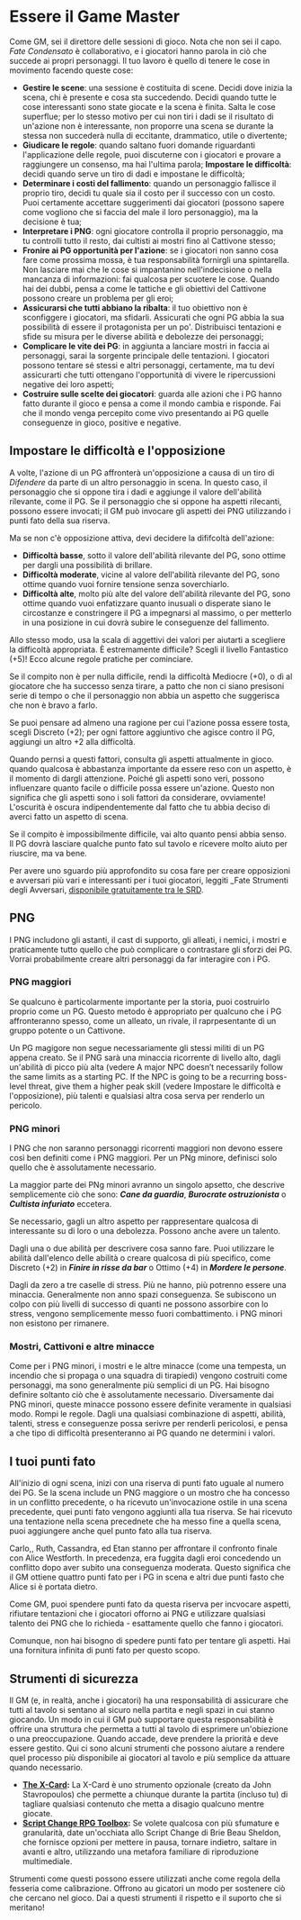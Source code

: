 # Essere il Game Master

Come GM, sei il direttore delle sessioni di gioco. Nota che non sei il capo. _Fate Condensato_ è collaborativo, e i giocatori hanno parola in ciò che succede ai propri personaggi. Il tuo lavoro è quello di tenere le cose in movimento facendo queste cose:

* **Gestire le scene**: una sessione è costituita di scene. Decidi dove inizia la scena, chi è presente e cosa sta succedendo. Decidi quando tutte le cose interessanti sono state giocate e la scena è finita. Salta le cose superflue; per lo stesso motivo per cui non tiri i dadi se il risultato di un'azione non è interessante, non proporre una scena se durante la stessa non succederà nulla di eccitante, drammatico, utile o divertente;
* **Giudicare le regole**: quando saltano fuori domande riguardanti l'applicazione delle regole, puoi discuterne con i giocatori e provare a raggiungere un consenso, ma hai l'ultima parola;
**Impostare le difficoltà**: decidi quando serve un tiro di dadi e impostane le difficoltà;
* **Determinare i costi del fallimento**: quando un personaggio fallisce il proprio tiro, decidi tu quale sia il costo per il successo con un costo. Puoi certamente accettare suggerimenti dai giocatori (possono sapere come vogliono che si faccia del male il loro personaggio), ma la decisione è tua;
* **Interpretare i PNG**: ogni giocatore controlla il proprio personaggio, ma tu controlli tutto il resto, dai cultisti ai mostri fino al Cattivone stesso;
* **Fronire ai PG opportunità per l'azione**: se i giocatori non sanno cosa fare come prossima mossa, è tua responsabilità fornirgli una spintarella. Non lasciare mai che le cose si impantanino nell'indecisione o nella mancanza di informazioni: fai qualcosa per scuotere le cose. Quando hai dei dubbi, pensa a come le tattiche e gli obiettivi del Cattivone possono creare un problema per gli eroi;
* **Assicurarsi che tutti abbiano la ribalta**: il tuo obiettivo non è sconfiggere i giocatori, ma sfidarli. Assicurati che ogni PG abbia la sua possibilità di essere il protagonista per un po'. Distribuisci tentazioni e sfide su misura per le diverse abilità e debolezze dei personaggi;
* **Complicare le vite dei PG**: in aggiunta a lanciare mostri in faccia ai personaggi, sarai la sorgente principale delle tentazioni. I giocatori possono tentare sé stessi e altri personaggi, certamente, ma tu devi assicurarti che tutti ottengano l'opportunità di vivere le ripercussioni negative dei loro aspetti;
* **Costruire sulle scelte dei giocatori**: guarda alle azioni che i PG hanno fatto durante il gioco e pensa a come il mondo cambia e risponde. Fai che il mondo venga percepito come vivo presentando ai PG quelle conseguenze in gioco, positive e negative.

## Impostare le difficoltà e l'opposizione

A volte, l'azione di un PG affronterà un'opposizione a causa di un tiro di _Difendere_ da parte di un altro personaggio in scena. In questo caso, il personaggio che si oppone tira i dadi e aggiunge il valore dell'abilità rilevante, come il PG. Se il personaggio che si oppone ha aspetti rilecanti, possono essere invocati; il GM può invocare gli aspetti dei PNG utilizzando i punti fato della sua riserva.

Ma se non c'è opposizione attiva, devi decidere la dififcoltà dell'azione:

* **Difficoltà basse**, sotto il valore dell'abilità rilevante del PG, sono ottime per dargli una possibilità di brillare.
* **Difficoltà moderate**, vicine al valore dell'abilità rilevante del PG, sono ottime quando vuoi fornire tensione senza soverchiarlo.
* **Difficoltà alte**, molto più alte del valore dell'abilità rilevante del PG, sono ottime quando vuoi enfatizzare quanto inusuali o disperate siano le circostanze e constringere il PG a impegnarsi al massimo, o per metterlo in una posizione in cui dovrà subire le conseguenze del fallimento.

Allo stesso modo, usa la scala di aggettivi dei valori per aiutarti a scegliere la difficoltà appropriata. È estremamente difficile? Scegli il livello Fantastico (+5)! Ecco alcune regole pratiche per cominciare.

Se il compito non è per nulla difficile, rendi la difficoltà Mediocre (+0), o dì al giocatore che ha successo senza tirare, a patto che non ci siano presisoni serie di tempo o che il personaggio non abbia un aspetto che suggerisca che non è bravo a farlo.

Se puoi pensare ad almeno una ragione per cui l'azione possa essere tosta, scegli Discreto (+2); per ogni fattore aggiuntivo che agisce contro il PG, aggiungi un altro +2 alla difficoltà.

Quando pernsi a questi fattori, consulta gli aspetti attualmente in gioco. quando qualcosa è abbastanza importante da essere reso con un aspetto, è il momento di dargli attenzione. Poiché gli aspetti sono veri, possono influenzare quanto facile o difficile possa essere un'azione. Questo non significa che gli aspetti sono i soli fattori da considerare, ovviamente! L'oscurità è oscura indipendentemente dal fatto che tu abbia deciso di averci fatto un aspetto di scena.

Se il compito è impossibilmente difficile, vai alto quanto pensi abbia senso. Il PG dovrà lasciare qualche punto fato sul tavolo e ricevere molto aiuto per riuscire, ma va bene.

Per avere uno sguardo più approfondito su cosa fare per creare opposizioni e avversari più vari e interessanti per i tuoi giocatori, leggiti _Fate Strumenti degli Avversari, [disponibile gratuitamente tra le SRD](https://www.fateitalia.it/tipi-di-avversari/).

## PNG

I PNG includono gli astanti, il cast di supporto, gli alleati, i nemici, i mostri e praticamente tutto quello che può complicare o contrastare gli sforzi dei PG. Vorrai probabilmente creare altri personaggi da far interagire con i PG.

### PNG maggiori

Se qualcuno è particolarmente importante per la storia, puoi costruirlo proprio come un PG. Questo metodo è appropriato per qualcuno che i PG affronteranno spesso, come un alleato, un rivale, il raprpesentante di un gruppo potente o un Cattivone.

Un PG magigore non segue necessariamente gli stessi militi di un PG appena creato. Se il PNG sarà una minaccia ricorrente di livello alto, dagli un'abilità di picco più alta (vedere A major NPC doesn’t necessarily follow the same limits as a starting PC. If the NPC is going to be a recurring boss-level threat, give them a higher peak skill (vedere Impostare le difficoltà e l'opposizione), più talenti e qualsiasi altra cosa serva per renderlo un pericolo.

### PNG minori

I PNG che non saranno personaggi ricorrenti maggiori non devono essere così ben definiti come i PNG maggiori. Per un PNg minore, definisci solo quello che è assolutamente necessario.

La maggior parte dei PNg minori avranno un singolo apsetto, che descrive semplicemente ciò che sono: ***Cane da guardia***, ***Burocrate ostruzionista*** o ***Cultista infuriato*** eccetera.

Se necessario, gagli un altro aspetto per rappresentare qualcosa di interessante su di loro o una debolezza. Possono anche avere un talento.

Dagli una o due abilità per descrivere cosa sanno fare. Puoi utilizzare le abilità dall'elenco delle abilità o creare qualcosa di più specifico, come Discreto (+2) in ***Finire in risse da bar*** o Ottimo (+4) in ***Mordere le persone***.

Dagli da zero a tre caselle di stress. Più ne hanno, più potrenno essere una minaccia. Generalmente non anno spazi conseguenza. Se subiscono un colpo con più livelli di successo di quanti ne possono assorbire con lo stress, vengono semplicemente messo fuori combattimento. i PNG minori non esistono per rimanere.

### Mostri, Cattivoni e altre minacce

Come per i PNG minori, i mostri e le altre minacce (come una tempesta, un incendio che si propaga o una squadra di tirapiedi) vengono costruiti come personaggi, ma sono generalmente più semplici di un PG. Hai bisogno definire soltanto ciò che è assolutamente necessario. Diversamente dai PNG minori, queste minacce possono essere definite veramente in qualsiasi modo. Rompi le regole. Dagli una qualsiasi combinazione di aspetti, abilità, talenti, stress e conseguenze possa serivre per renderli pericolosi, e pensa a che tipo di difficoltà presenteranno ai PG quando ne determini i valori.

## I tuoi punti fato

All'inizio di ogni scena, inizi con una riserva di punti fato uguale al numero dei PG. Se la scena include un PNG maggiore o un mostro che ha concesso in un conflitto precedente, o ha ricevuto un'invocazione ostile in una scena precedente, quei punti fato vengono aggiunti alla tua riserva. Se hai ricevuto una tentazione nella scena precednete che ha messo fine a quella scena, puoi aggiungere anche quel punto fato alla tua riserva.

Carlo,, Ruth, Cassandra, ed Etan stanno per affrontare il confronto finale con Alice Westforth. In precedenza, era fuggita dagli eroi concedendo un conflitto dopo aver subito una conseguenza moderata. Questo significa che il GM ottiene quattro punti fato per i PG in scena e altri due punti fasto che Alice si è portata dietro.

Come GM, puoi spendere punti fato da questa riserva per incvocare aspetti, rifiutare tentazioni che i giocatori offorno ai PNG e utilizzare qualsiasi talento dei PNG che lo richieda - esattamente quello che fanno i giocatori.

Comunque, non hai bisogno di spedere punti fato per tentare gli aspetti. Hai una fornitura infinita di punti fato per questo scopo.

## Strumenti di sicurezza

Il GM (e, in realtà, anche i giocatori) ha una responsabilità di assicurare che tutti al tavolo si sentano al sicuro nella partita e negli spazi in cui stanno giocando. Un modo in cui il GM può supportare questa responsabilità è offrire una struttura che permetta a tutti al tavolo di esprimere un'obiezione o una preoccupazione. Quando accade, deve prendere la priorità e deve essere gestito. Qui ci sono alcuni strumenti che possono aiutare a rendere quel processo più disponibile ai giocatori al tavolo e più semplice da attuare quando necessario.

* **[The X-Card](http://tinyurl.com/x-card-rpg):** La X-Card è uno strumento opzionale (creato da John Stavropoulos) che permette a chiunque durante la partita (incluso tu) di tagliare qualsiasi contenuto che metta a disagio qualcuno mentre giocate.
* **[Script Change RPG Toolbox](http://tinyurl.com/nphed7m):** Se volete qualcosa con più sfumature e granularità, date un'occhiata allo Script Change di Brie Beau Sheldon, che fornisce opzioni per mettere in pausa, tornare indietro, saltare in avanti e altro, utilizzando una metafora familiare di riproduzione multimediale.

Strumenti come questi possono essere utilizzati anche come regola della fesseria come calibrazione. Offrono au gicatori un modo per sostenere ciò che cercano nel gioco. Dai a questi strumenti il rispetto e il suporto che si meritano!
